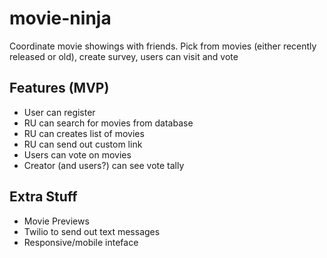 movie-ninja
===========

Coordinate movie showings with friends. Pick from movies (either recently released or old), create survey, users can visit and vote


Features (MVP)
--------

* User can register
* RU can search for movies from database
* RU can creates list of movies
* RU can send out custom link
* Users can vote on movies
* Creator (and users?) can see vote tally

Extra Stuff
-----------
* Movie Previews
* Twilio to send out text messages
* Responsive/mobile inteface
